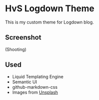# HvS Logdown Theme

This is my custom theme for Logdown blog.

## Screenshot

(Shooting)

## Used

+ Liquid Templating Engine
+ Semantic UI
+ github-markdown-css
+ Images from [Unsplash](https://unsplash.com/)
